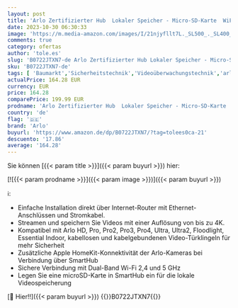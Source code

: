 ```yaml
---
layout: post
title: 'Arlo Zertifizierter Hub  Lokaler Speicher - Micro-SD-Karte  WiFi 2 4 GHz  SmartHub  Kompatibilität mit Arlo Kameras Und Klingeln  Konnektivität Apple HomeKit  Ethernet-Kabel  VMB5000'
date: 2023-10-30 06:30:33
image: 'https://m.media-amazon.com/images/I/21njyfllt7L._SL500_._SL400_.jpg'
comments: true
category: ofertas
author: 'tole.es'
slug: 'B0722JTXN7-de Arlo Zertifizierter Hub Lokaler Speicher - Micro-SD-Karte...'
sku: 'B0722JTXN7-de'
tags: [ 'Baumarkt','Sicherheitstechnik','Videoüberwachungstechnik','arlo','Überwachungskameras','Überwachungstechnik','🇩🇪', ]
actualPrice: 164.28 EUR
currency: EUR
price: 164.28
comparePrice: 199.99 EUR
prodname: 'Arlo Zertifizierter Hub  Lokaler Speicher - Micro-SD-Karte  WiFi 2 4 GHz  SmartHub  Kompatibilität mit Arlo Kameras Und Klingeln  Konnektivität Apple HomeKit  Ethernet-Kabel  VMB5000'
country: 'de'
flag: '🇩🇪'
brand: 'Arlo'
buyurl: 'https://www.amazon.de/dp/B0722JTXN7/?tag=tolees0ca-21'
descuento: '17.86'
average: '164.28'
---
```


Sie können [{{< param title >}}]({{< param buyurl >}}) hier:

[![{{< param prodname >}}]({{< param image >}})]({{< param buyurl >}})

ℹ️:

- Einfache Installation direkt über Internet-Router mit Ethernet-Anschlüssen und Stromkabel.
- Streamen und speichern Sie Videos mit einer Auflösung von bis zu 4K.
- Kompatibel mit Arlo HD, Pro, Pro2, Pro3, Pro4, Ultra, Ultra2, Floodlight, Essential Indoor, kabellosen und kabelgebundenen Video-Türklingeln für mehr Sicherheit
- Zusätzliche Apple HomeKit-Konnektivität der Arlo-Kameras bei Verbindung über SmartHub
- Sichere Verbindung mit Dual-Band Wi-Fi 2,4 und 5 GHz
- Legen Sie eine microSD-Karte in SmartHub ein für die lokale Videospeicherung

[🛒 Hier!!]({{< param buyurl >}})
{{<world>}}B0722JTXN7{{</world>}}
